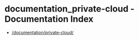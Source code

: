 # documentation_private-cloud - Documentation Index

- [/documentation/private-cloud/](./_documentation_private-cloud_.md)
